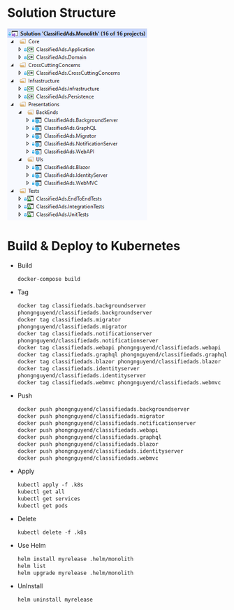 # Solution Structure
![alt text](/docs/imgs/code-solution-structure.png)

# Build & Deploy to Kubernetes

- Build
  ```
  docker-compose build
  ```

- Tag
  ```
  docker tag classifiedads.backgroundserver phongnguyend/classifiedads.backgroundserver
  docker tag classifiedads.migrator phongnguyend/classifiedads.migrator
  docker tag classifiedads.notificationserver phongnguyend/classifiedads.notificationserver
  docker tag classifiedads.webapi phongnguyend/classifiedads.webapi
  docker tag classifiedads.graphql phongnguyend/classifiedads.graphql
  docker tag classifiedads.blazor phongnguyend/classifiedads.blazor
  docker tag classifiedads.identityserver phongnguyend/classifiedads.identityserver
  docker tag classifiedads.webmvc phongnguyend/classifiedads.webmvc
  ```

- Push
  ```
  docker push phongnguyend/classifiedads.backgroundserver
  docker push phongnguyend/classifiedads.migrator
  docker push phongnguyend/classifiedads.notificationserver
  docker push phongnguyend/classifiedads.webapi
  docker push phongnguyend/classifiedads.graphql
  docker push phongnguyend/classifiedads.blazor
  docker push phongnguyend/classifiedads.identityserver
  docker push phongnguyend/classifiedads.webmvc
  ```

- Apply
  ```
  kubectl apply -f .k8s
  kubectl get all
  kubectl get services
  kubectl get pods
  ```

- Delete
  ```
  kubectl delete -f .k8s
  ```
  
- Use Helm
  ```
  helm install myrelease .helm/monolith
  helm list
  helm upgrade myrelease .helm/monolith
  ```

- UnInstall
  ```
  helm uninstall myrelease
  ```
